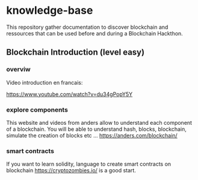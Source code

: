 # knowledge-base

This repository gather documentation to discover blockchain and ressources that can be used before and during a Blockchain Hackthon.

## Blockchain Introduction  (level easy)
### overviw
Video introduction en francais: 

https://www.youtube.com/watch?v=du34gPopY5Y

### explore components
This website and videos from anders allow to understand each component of a blockchain. You will be able to understand hash, blocks, blockchain, simulate the creation of blocks etc ...
https://anders.com/blockchain/

### smart contracts
If you want to learn solidity, language to create smart contracts on blockchain https://cryptozombies.io/ is a good start.
